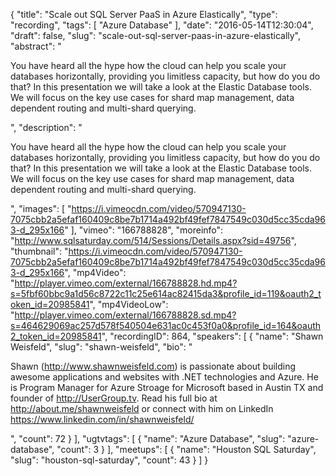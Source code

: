 {
  "title": "Scale out SQL Server PaaS in Azure Elastically",
  "type": "recording",
  "tags": [
    "Azure Database"
  ],
  "date": "2016-05-14T12:30:04",
  "draft": false,
  "slug": "scale-out-sql-server-paas-in-azure-elastically",
  "abstract": "<p>You have heard all the hype how the cloud can help you scale your databases horizontally, providing you limitless capacity, but how do you do that? In this presentation we will take a look at the Elastic Database tools. We will focus on the key use cases for shard map management, data dependent routing and multi-shard querying.</p>",
  "description": "<p>You have heard all the hype how the cloud can help you scale your databases horizontally, providing you limitless capacity, but how do you do that? In this presentation we will take a look at the Elastic Database tools. We will focus on the key use cases for shard map management, data dependent routing and multi-shard querying.</p>",
  "images": [
    "https://i.vimeocdn.com/video/570947130-7075cbb2a5efaf160409c8be7b1714a492bf49fef7847549c030d5cc35cda963-d_295x166"
  ],
  "vimeo": "166788828",
  "moreinfo": "http://www.sqlsaturday.com/514/Sessions/Details.aspx?sid=49756",
  "thumbnail": "https://i.vimeocdn.com/video/570947130-7075cbb2a5efaf160409c8be7b1714a492bf49fef7847549c030d5cc35cda963-d_295x166",
  "mp4Video": "http://player.vimeo.com/external/166788828.hd.mp4?s=5fbf60bbc9a1d56c8722c11c25e614ac82415da3&profile_id=119&oauth2_token_id=20985841",
  "mp4VideoLow": "http://player.vimeo.com/external/166788828.sd.mp4?s=464629069ac257d578f540504e631ac0c453f0a0&profile_id=164&oauth2_token_id=20985841",
  "recordingID": 864,
  "speakers": [
    {
      "name": "Shawn Weisfeld",
      "slug": "shawn-weisfeld",
      "bio": "<p>Shawn (http://www.shawnweisfeld.com) is passionate about building awesome applications and websites with .NET technologies and Azure. He is Program Manager for Azure Stroage for Microsoft based in Austin TX and founder of http://UserGroup.tv. Read his full bio at http://about.me/shawnweisfeld or connect with him on LinkedIn https://www.linkedin.com/in/shawnweisfeld/</p>",
      "count": 72
    }
  ],
  "ugtvtags": [
    {
      "name": "Azure Database",
      "slug": "azure-database",
      "count": 3
    }
  ],
  "meetups": [
    {
      "name": "Houston SQL Saturday",
      "slug": "houston-sql-saturday",
      "count": 43
    }
  ]
}